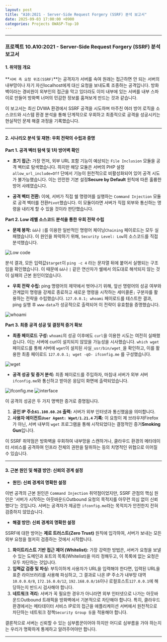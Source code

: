 ```yaml
---
layout: post
title: "A10:2021 - Server-Side Request Forgery (SSRF) 분석 보고서"
date: 2025-09-03 17:00:00 +0900
categories: Projects OWASP-Top-10
---
```

---

### **프로젝트 10.A10:2021 - Server-Side Request Forgery (SSRF) 분석 보고서**

#### **1. 취약점 개요**

**`서버 측 요청 위조(SSRF)`**는 공격자가 서버를 속여 원래는 접근하면 안 되는 서버의 내부망이나 자기 자신localhost에게 대신 요청을 보내도록 조종하는 공격입니다. 방화벽이라는 경비원이 외부인의 접근을 막고 있더라도 이미 내부에 있는 서버를 내부 스파이로 만들어 방화벽 너머의 민감한 정보를 훔쳐보게 만드는 것과 같습니다.

이 보고서는 최신 DVWA 환경에서 SSRF 공격을 시도하며 마주친 여러 방어 로직을 소스코드와 시스템 환경 분석을 통해 단계적으로 우회하고 최종적으로 공격을 성공시키는 현실적인 문제 해결 과정을 기록했습니다.

---

#### **2. 시나리오 분석 및 재현: 우회 전략의 수립과 증명**

**Part 1. 공격 벡터 탐색 및 1차 방어벽 확인**

*   **초기 접근:**
가장 먼저, 외부 URL 포함 기능이 예상되는 `File Inclusion` 모듈을 공격 벡터로 탐색했습니다. 하지만 해당 모듈은 서버의 PHP 설정`allow_url_include=Off` 단에서 기능이 원천적으로 비활성화되어 있어 공격 시도가 불가능했습니다. 이는 안전한 기본 설정**Secure by Default** 원칙에 따른 훌륭한 방어 사례였습니다.

*   **공격 벡터 전환:**
이에, 서버가 직접 쉘 명령어를 실행하는 `Command Injection` 모듈로 공격 벡터를 전환`Pivot`했습니다. 이 모듈이라면 서버가 직접 외부와 통신하는 명령을 내리게 할 수 있을 것이라 판단했습니다.

**Part 2. Low 레벨 소스코드 분석을 통한 우회 전략 수립**

*   **문제 봉착:**
`&&`나 `|`를 이용한 일반적인 명령어 체이닝`Chaining` 페이로드는 모두 실패했습니다. 이 원인을 파악하기 위해, `Security Level: Low`의 소스코드를 직접 분석했습니다.

   ![Low code](/assets/images/A10_P2-1.png)
    
분석 결과, 모든 입력값`$target`이 `ping -c 4` 라는 문자열 뒤에 붙어서 실행되는 구조임을 확인했습니다. 이 때문에 `&&`나 `|` 같은 연산자가 쉘에서 의도대로 해석되지 않는 것이 실패의 근본 원인이었습니다.

*   **우회 전략 수립:**
ping 명령어의 제약에서 벗어나기 위해, 앞선 명령어의 성공 여부와 관계없이 명령을 강제로 종료하고 새로운 명령을 시작하는 세미콜론`;` 구분자를 활용하는 전략을 수립했습니다. `127.0.0.1; whoami` 페이로드를 테스트한 결과, ping 실행 후 `www-data`가 성공적으로 출력되어 이 전략이 유효함을 증명했습니다.

   ![whoami](/assets/images/A10_P2-2.png)

**Part 3. 최종 공격 성공 및 결정적 증거 확보**

*   **최종 페이로드 구성:**
`whoami`의 성공 이후에도 `curl`을 이용한 시도는 여전히 실패했습니다. 이는 서버에 curl이 설치되지 않았을 가능성을 시사했습니다. `which wget` 페이로드를 통해 서버에 `wget`이 설치된 사실`_usr/bin/wget_`을 확인하고, 이를 활용한 최종 페이로드 `127.0.0.1; wget -qO- ifconfig.me` 를 구성했습니다.

   ![wget](/assets/images/A10_P3-1.png)

*   **공격 성공 및 증거 분석:**
최종 페이로드를 주입하자, 마침내 서버가 외부 서버`ifconfig.me`와 통신하고 받아온 응답이 화면에 출력되었습니다.

   ![ifconfig.me](/assets/images/A10_P3-2.png)
   ![interface](/assets/images/A10_P3-3.png)

이 공격의 성공은 두 가지 명백한 증거로 증명됩니다.
1.  **공인 IP 주소`61.108.60.26` 출력:** 서버가 외부 인터넷과 통신했음을 의미합니다.
2.  **사용자 에이전트`User Agent: Wget/1.21.4` 기록:** 이 요청이 제 브라우저Firefox가 아닌, 서버 내부의 `wget` 프로그램을 통해 시작되었다는 결정적인 증거**Smoking Gun**입니다.

이 SSRF 취약점은 방화벽을 우회하여 내부망을 스캔하거나, 클라우드 환경의 메타데이터 서비스를 공격하여 인프라 전체의 권한을 탈취하는 등의 치명적인 위협으로 이어질 수 있습니다.

---

#### **3. 근본 원인 및 해결 방안: 신뢰의 경계 설정**

*   **원인: 신뢰 경계의 명확한 설정**

이번 공격의 근본 원인은 `Command Injection` 취약점이었지만, SSRF 관점의 핵심 원인은 '서버가 시작하는 아웃바운드Outbound 요청의 목적지를 아무런 의심 없이 신뢰했다'는 것입니다. 서버는 공격자가 제공한 `ifconfig.me`라는 목적지가 안전한지 전혀 검증하지 않았습니다.

*   **해결 방안: 신뢰 경계의 명확한 설정**

SSRF에 대한 방어는 **제로 트러스트(Zero Trust)** 원칙에 입각하여, 서버가 보내는 모든 외부 요청을 철저히 검증하는 것에서 시작합니다.

1.  **화이트리스트 기반 접근 제어 (Whitelist):** 가장 강력한 방법은, 서버가 요청을 보낼 수 있는 도메인과 포트의 목록(Whitelist)을 미리 정해두고, 이 목록에 없는 요청은 모두 차단하는 것입니다.
2.  **입력값 검증 및 파싱:** 부득이하게 사용자가 URL을 입력해야 한다면, 입력된 URL을 표준 라이브러리를 사용해 파싱하고, 그 결과로 나온 IP 주소가 내부망 대역`10.0.0.0/8`, `172.16.0.0/12`, `192.168.0.0/16`이나 로컬호스트`127.0.0.1`에 해당하는지 반드시 검사해야 합니다.
3.  **네트워크 격리:** 서버가 꼭 필요한 경우가 아니라면 외부 인터넷으로 나가는 아웃바운드Outbound 트래픽을 방화벽에서 기본적으로 차단해야 합니다. 특히, 클라우드 환경에서는 메타데이터 서비스 IP로의 접근을 애플리케이션 서버에서 원천적으로 차단하는 네트워크 정책`Security Group 등`을 적용해야 합니다.
    
결론적으로 서버는 신뢰할 수 있는 심부름꾼이어야 하지만 어디로 심부름을 가야 하는지는 우리가 명확하게 통제하고 알려주어야만 합니다.

<hr class="short-rule">
